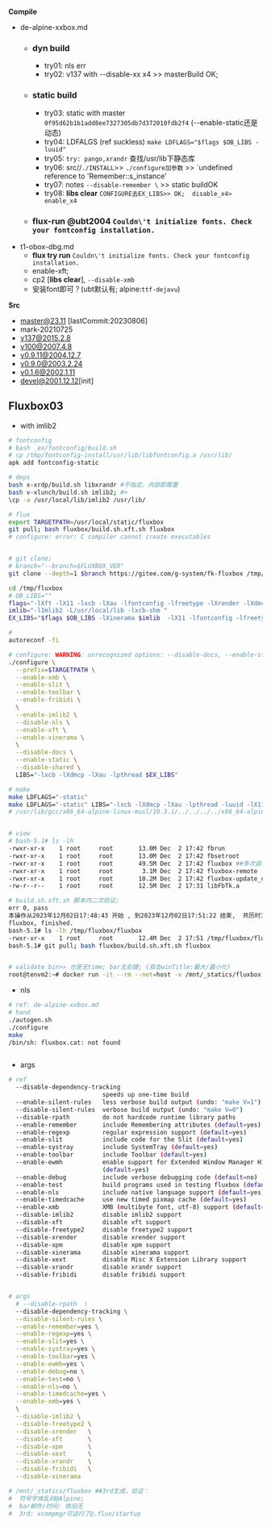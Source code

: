 

**Compile**

- de-alpine-xxbox.md
  - ### dyn build
    - try01: nls err
    - try02: v137 with --disable-xx x4 >> masterBuild OK;
  - ### static build
    - try03: static with master `0f95d62b1b1add8ee7327305db7d372010fdb2f4` (--enable-static还是动态)
    - try04: LDFALGS (ref suckless) `make LDFLAGS="$flags $OB_LIBS -luuid"`
    - try05: `try: pango,xrandr` 查找/usr/lib下静态库
    - try06: src//`./INSTALL`>> `./configure加参数` >> `undefined reference to 'Remember::s_instance'
    - try07: notes `--disable-remember \` >> static buildOK
    - try08: **libs clear** `CONFIGURE去EX_LIBS>> OK;  disable_x4> enable_x4`
  - ### flux-run @ubt2004 `Couldn\'t initialize fonts. Check your fontconfig installation.`
- t1-obox-dbg.md
  - **flux try run** `Couldn\'t initialize fonts. Check your fontconfig installation.`
  - enable-xft;
  - cp2 [**libs clear**], `--disable-xmb`
  - 安装font即可？(ubt默认有; alpine:`ttf-dejavu`)

**Src**

- master@23.11 [lastCommit:20230806]
- mark-20210725
- v137@2015.2.8
- v100@2007.4.8
- v0.9.11@2004.12.7
- v0.9.0@2003.2.24
- v0.1.6@2002.1.11
- devel@2001.12.12[init]

## Fluxbox03

- with imlib2

```bash
# fontconfig
# bash _ex/fontconfig/build.sh
# cp /tmp/fontconfig-install/usr/lib/libfontconfig.a /usr/lib/
apk add fontconfig-static

# deps
bash x-xrdp/build.sh libxrandr #不指定，内部即需要
bash v-xlunch/build.sh imlib2; #+
\cp -a /usr/local/lib/imlib2 /usr/lib/

# flux
export TARGETPATH=/usr/local/static/fluxbox
git pull; bash fluxbox/build.sh.xft.sh fluxbox
# configure: error: C compiler cannot create executables


# git clone;
# branch="--branch=$FLUXBOX_VER"
git clone --depth=1 $branch https://gitee.com/g-system/fk-fluxbox /tmp/fluxbox

cd /tmp/fluxbox
# OB_LIBS=""
flags="-lXft -lX11 -lxcb -lXau -lfontconfig -lfreetype -lXrender -lXdmcp -lpng -lexpat -lxml2 -lz -lbz2 -lbrotlidec -lbrotlicommon"
imlib="-lImlib2 -L/usr/local/lib -lxcb-shm "
EX_LIBS="$flags $OB_LIBS -lXinerama $imlib  -lX11 -lfontconfig -lfreetype -lXext -lXrandr"

# 
autoreconf -fi

# configure: WARNING: unrecognized options: --disable-docs, --enable-static, --disable-shared
./configure \
  --prefix=$TARGETPATH \
  --enable-xmb \
  --enable-slit \
  --enable-toolbar \
  --enable-fribidi \
  \
  --enable-imlib2 \
  --disable-nls \
  --enable-xft \
  --enable-xinerama \
  \
  --disable-docs \
  --enable-static \
  --disable-shared \
  LIBS="-lxcb -lXdmcp -lXau -lpthread $EX_LIBS"

# make
make LDFLAGS="-static"
make LDFLAGS="-static" LIBS="-lxcb -lXdmcp -lXau -lpthread -luuid -lX11-xcb $EX_LIBS" #+uuid -lX11-xcb
# /usr/lib/gcc/x86_64-alpine-linux-musl/10.3.1/../../../../x86_64-alpine-linux-musl/bin/ld: /usr/local/lib/libImlib2.a(ximage.o): in function `__imlib_ShmGetXImage':


# view
# bash-5.1# ls -lh
-rwxr-xr-x    1 root     root       13.0M Dec  2 17:42 fbrun
-rwxr-xr-x    1 root     root       13.0M Dec  2 17:42 fbsetroot
-rwxr-xr-x    1 root     root       49.5M Dec  2 17:42 fluxbox ##多次调试deps,导致文件体变大? (xx.c> xx.o; ld?)
-rwxr-xr-x    1 root     root        3.1M Dec  2 17:42 fluxbox-remote
-rwxr-xr-x    1 root     root       10.2M Dec  2 17:42 fluxbox-update_configs
-rw-r--r--    1 root     root       12.5M Dec  2 17:31 libFbTk.a

# build.sh.xft.sh 脚本内二次验证;
err 0, pass
本操作从2023年12月02日17:48:43 开始 , 到2023年12月02日17:51:22 结束,  共历时159秒
fluxbox, finished.
bash-5.1# ls -lh /tmp/fluxbox/fluxbox
-rwxr-xr-x    1 root     root       12.4M Dec  2 17:51 /tmp/fluxbox/fluxbox
bash-5.1# git pull; bash fluxbox/build.sh.xft.sh fluxbox


# validate bin>> 也是无time; bar无右键; (双击winTitle:最大/最小化)
root@tenvm2:~# docker run -it --rm --net=host -v /mnt/_statics/fluxbox:/rootfs/files1/usr/local/static/fluxbox/bin/fluxbox infrastlabs/x11-base:alpine


```

- nls

```bash
# ref: de-alpine-xxbox.md
# hand
./autogen.sh
./configure 
make
/bin/sh: fluxbox.cat: not found



```

- args

```bash
# ref
  --disable-dependency-tracking
                          speeds up one-time build
  --enable-silent-rules   less verbose build output (undo: "make V=1")
  --disable-silent-rules  verbose build output (undo: "make V=0")
  --disable-rpath         do not hardcode runtime library paths
  --enable-remember       include Remembering attributes (default=yes)
  --enable-regexp         regular expression support (default=yes)
  --enable-slit           include code for the Slit (default=yes)
  --enable-systray        include SystemTray (default=yes)
  --enable-toolbar        include Toolbar (default=yes)
  --enable-ewmh           enable support for Extended Window Manager Hints
                          (default=yes)
  --enable-debug          include verbose debugging code (default=no)
  --enable-test           build programs used in testing fluxbox (default=no)
  --enable-nls            include native language support (default=yes)
  --enable-timedcache     use new timed pixmap cache (default=yes)
  --enable-xmb            XMB (multibyte font, utf-8) support (default=yes)
  --disable-imlib2        disable imlib2 support
  --disable-xft           disable xft support
  --disable-freetype2     disable freetype2 support
  --disable-xrender       disable xrender support
  --disable-xpm           disable xpm support
  --disable-xinerama      disable xinerama support
  --disable-xext          disable Misc X Extension Library support
  --disable-xrandr        disable xrandr support
  --disable-fribidi       disable fribidi support


# args
  # --disable-rpath  \
  --disable-dependency-tracking \
  --disable-silent-rules \
  --enable-remember=yes \
  --enable-regexp=yes \
  --enable-slit=yes \
  --enable-systray=yes \
  --enable-toolbar=yes \
  --enable-ewmh=yes \
  --enable-debug=no \
  --enable-test=no \
  --enable-nls=no \
  --enable-timedcache=yes \
  --enable-xmb=yes \
  \
  --disable-imlib2 \
  --disable-freetype2 \
  --disable-xrender   \
  --disable-xft       \
  --disable-xpm       \
  --disable-xext      \
  --disable-xrandr    \
  --disable-fribidi   \
  --disable-xinerama  

# /mnt/_statics/fluxbox ##3rd生成，验证：
#  符号字体乱码@Alpine;
#  bar邮件/时间: 依旧无
#  3rd: xcompmgr可运行了@.flux/startup
```


